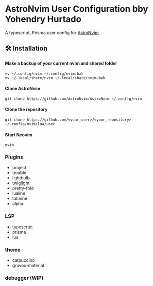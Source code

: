 # AstroNvim User Configuration bby Yohendry Hurtado

A typescript, Prisma user config for [AstroNvim](https://github.com/AstroNvim/AstroNvim)

## 🛠️ Installation

#### Make a backup of your current nvim and shared folder

```shell
mv ~/.config/nvim ~/.config/nvim.bak
mv ~/.local/share/nvim ~/.local/share/nvim.bak
```

#### Clone AstroNvim

```shell
git clone https://github.com/AstroNvim/AstroNvim ~/.config/nvim
```

#### Clone the repository

```shell
git clone https://github.com/<your_user>/<your_repository> ~/.config/nvim/lua/user
```

#### Start Neovim

```shell
nvim
```

### Plugins
- project
- trouble
- lightbulb
- twiglight
- pretty-fold
- lualine
- tabnine
- alpha

### LSP
- typescript
- prisma
- lua

### theme
- catpuccino
- gruvox-material

### debugger (WIP)


